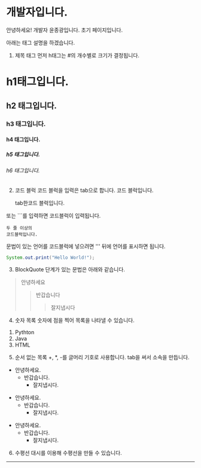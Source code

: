 # 개발자입니다.
안녕하세요! 개발자 윤종광입니다.
초기 페이지입니다.

아래는 태그 설명을 하겠습니다.

1) 제목 태그
먼저 h태그는 #의 개수별로 크기가 결정됩니다.
# h1태그입니다. #
## h2 태그입니다. ##
### h3 태그입니다. ###
#### h4 태그입니다. ####
##### h5 태그입니다. #####
###### h6 태그입니다. ######

2) 코드 블럭
코드 블럭을 입력은 tab으로 합니다.
코드 블럭입니다.

    tab한코드 블럭입니다.


또는 ```를 입력하면 코드블럭이 입력됩니다.
```
두 줄 이상의
코드블럭입니다.
```

문법이 있는 언어를 코드블럭에 넣으려면 ''' 뒤에 언어를 표시하면 됩니다.
``` Java
System.out.print("Hello World!");
```

3) BlockQuote
단계가 있는 문법은 아래와 같습니다.
>안녕하세요
>>반갑습니다
>>>잘지냅시다

4) 숫자 목록
숫자에 점을 찍어 목록을 나타낼 수 있습니다.
1. Pythton
2. Java
3. HTML

5) 순서 없는 목록
+, *, -를 글머리 기호로 사용합니다.
tab을 써서 소속을 만듭니다.
+ 안녕하세요.
    + 반갑습니다.
        + 잘지냅시다.

* 안녕하세요.
    * 반갑습니다.
        * 잘지냅시다.

- 안녕하세요.
    - 반갑습니다.
        - 잘지냅시다.

6) 수평선
대시를 이용해 수평선을 만들 수 있습니다.
---------------
